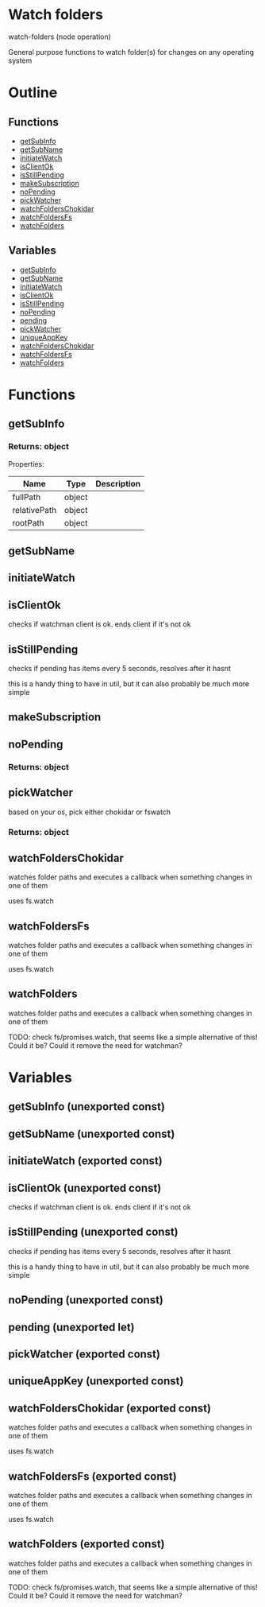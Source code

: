 # Watch folders

watch-folders (node operation)

General purpose functions to watch folder(s) for changes on any operating system




# Outline

## Functions

- [getSubInfo](#getSubInfo)
- [getSubName](#getSubName)
- [initiateWatch](#initiateWatch)
- [isClientOk](#isClientOk)
- [isStillPending](#isStillPending)
- [makeSubscription](#makeSubscription)
- [noPending](#noPending)
- [pickWatcher](#pickWatcher)
- [watchFoldersChokidar](#watchFoldersChokidar)
- [watchFoldersFs](#watchFoldersFs)
- [watchFolders](#watchFolders)

## Variables

- [getSubInfo](#getsubinfo)
- [getSubName](#getsubname)
- [initiateWatch](#initiatewatch)
- [isClientOk](#isclientok)
- [isStillPending](#isstillpending)
- [noPending](#nopending)
- [pending](#pending)
- [pickWatcher](#pickwatcher)
- [uniqueAppKey](#uniqueappkey)
- [watchFoldersChokidar](#watchfolderschokidar)
- [watchFoldersFs](#watchfoldersfs)
- [watchFolders](#watchfolders)



# Functions

## getSubInfo

### Returns: object

Properties: 

 | Name | Type | Description |
|---|---|---|
| fullPath  | object |  |
| relativePath  | object |  |
| rootPath  | object |  |



## getSubName

## initiateWatch

## isClientOk

checks if watchman client is ok. ends client if it's not ok




## isStillPending

checks if pending has items every 5 seconds, resolves after it hasnt

this is a handy thing to have in util, but it can also probably be much more simple




## makeSubscription

## noPending

### Returns: object

## pickWatcher

based on your os, pick either chokidar or fswatch


### Returns: object

## watchFoldersChokidar

watches folder paths and executes a callback when something changes in one of them

uses fs.watch




## watchFoldersFs

watches folder paths and executes a callback when something changes in one of them

uses fs.watch




## watchFolders

watches folder paths and executes a callback when something changes in one of them

TODO: check fs/promises.watch, that seems like a simple alternative of this! Could it be? Could it remove the need for watchman?



# Variables

## getSubInfo (unexported const)

## getSubName (unexported const)

## initiateWatch (exported const)

## isClientOk (unexported const)

checks if watchman client is ok. ends client if it's not ok


## isStillPending (unexported const)

checks if pending has items every 5 seconds, resolves after it hasnt

this is a handy thing to have in util, but it can also probably be much more simple


## noPending (unexported const)

## pending (unexported let)

## pickWatcher (exported const)

## uniqueAppKey (unexported const)

## watchFoldersChokidar (exported const)

watches folder paths and executes a callback when something changes in one of them

uses fs.watch


## watchFoldersFs (exported const)

watches folder paths and executes a callback when something changes in one of them

uses fs.watch


## watchFolders (exported const)

watches folder paths and executes a callback when something changes in one of them

TODO: check fs/promises.watch, that seems like a simple alternative of this! Could it be? Could it remove the need for watchman?

